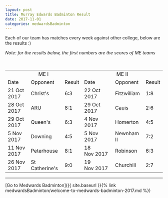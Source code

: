 ```yaml
---
layout: post
title: Murray Edwards Badminton Result
date: 2017-11-01
categories: medwardsBadminton
---
```

Each of our team has matches every week against other college, below are the results :)

*Note: for the results below, the first numbers are the scores of ME teams*
<table>
<tr>
  <td colspan = "3" align = "center"> ME I </td>
  <td colspan = "3" align = "center"> ME II </td>
</tr>
<tr>
  <td> Date </td>
  <td> Opponent </td>
  <td> Result </td>
  <td> Date </td>
  <td> Opponent </td>
  <td> Result </td>
</tr>
<tr>
  <td> 21 Oct 2017 </td>
  <td> Christ's </td>
  <td> 6:3 </td>
  <td> 22 Oct 2017 </td>
  <td> Fitzwilliam </td>
  <td> 1:8 </td>
</tr>
<tr>
  <td> 28 Oct 2017 </td>
  <td> ARU </td>
  <td> 8:1 </td>
  <td> 29 Oct 2017 </td>
  <td> Cauis </td>
  <td> 2:6 </td>
</tr>
<tr>
  <td> 29 Oct 2017 </td>
  <td> Queen's </td>
  <td> 6:3 </td>
  <td> 4 Nov 2017 </td>
  <td> Homerton </td>
  <td> 4:5 </td>
</tr>
<tr>
  <td> 5 Nov 2017 </td>
  <td> Downing </td>
  <td> 4:5 </td>
  <td> 5 Nov 2017 </td>
  <td> Newnham II </td>
  <td> 7:2 </td>
</tr>
<tr>
  <td> 11 Nov 2017 </td>
  <td> Peterhouse </td>
  <td> 8:1 </td>
  <td> 18 Nov 2017 </td>
  <td> Robinson </td>
  <td> 6:3 </td>
</tr>
<tr>
  <td> 26 Nov 2017 </td>
  <td> St Catherine's </td>
  <td> 9:0 </td>
  <td> 19 Nov 2017 </td>
  <td> Churchill </td>
  <td> 2:7 </td>
</tr></table>

---
[Go to Medwards Badminton]({{ site.baseurl }}{% link medwardsBadminton/welcome-to-medwards-badminton-2017.md %})
